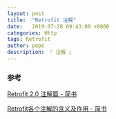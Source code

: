 ```yaml
---
layout: post
title:  "Retrofit 注解"
date:   2019-07-28 09:43:00 +0800
categories: Http
tags: Retrofit
author: pepe
description: 『 注解 』
---
```






### 参考

[Retrofit 2.0 注解篇 - 简书](https://www.jianshu.com/p/bf884248cb37)

[Retrofit各个注解的含义及作用 - 简书](https://www.jianshu.com/p/8e1b76b8939d)








